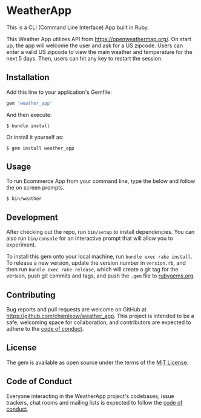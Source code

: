 # WeatherApp

This is a CLI (Command Line Interface) App built in Ruby.

This Weather App utilizes API from https://openweathermap.org/. On start up, the app will welcome the user and ask for a US zipcode. Users can enter a valid US zipcode to view the main weather and temperature for the next 5 days. Then, users can hit any key to restart the session.

## Installation

Add this line to your application's Gemfile:

```ruby
gem 'weather_app'
```

And then execute:

    $ bundle install

Or install it yourself as:

    $ gem install weather_app

## Usage

To run Ecommerce App from your command line, type the below and follow the on screen prompts.

```
$ bin/weather
```

## Development

After checking out the repo, run `bin/setup` to install dependencies. You can also run `bin/console` for an interactive prompt that will allow you to experiment.

To install this gem onto your local machine, run `bundle exec rake install`. To release a new version, update the version number in `version.rb`, and then run `bundle exec rake release`, which will create a git tag for the version, push git commits and tags, and push the `.gem` file to [rubygems.org](https://rubygems.org).

## Contributing

Bug reports and pull requests are welcome on GitHub at https://github.com/chienleow/weather_app. This project is intended to be a safe, welcoming space for collaboration, and contributors are expected to adhere to the [code of conduct](https://github.com/chienleow/weather_app/blob/master/CODE_OF_CONDUCT.md).


## License

The gem is available as open source under the terms of the [MIT License](https://opensource.org/licenses/MIT).

## Code of Conduct

Everyone interacting in the WeatherApp project's codebases, issue trackers, chat rooms and mailing lists is expected to follow the [code of conduct](https://github.com/chienleow/weather_app/blob/master/CODE_OF_CONDUCT.md).
